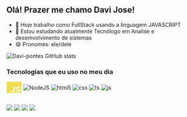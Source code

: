 ## Olá! Prazer me chamo Davi Jose!  

- 🔭 Hoje trabalho como FullStack usando a linguagem JAVASCRIPT
- 🌱 Estou estudando atualmente Tecnólogo em Analise e desemvolvimento de sistemas
- 😄 Pronomes: ele/dele

![Davi-pontes GitHub stats](https://github-readme-stats.vercel.app/api?username=Davi-pontes&show_icons=true&theme=highcontrast) 

### Tecnologias que eu uso no meu dia
<div style="display: inline_block">
  <img align="center" alt="Rafa-Js" height="30" width="40" src="https://raw.githubusercontent.com/devicons/devicon/master/icons/javascript/javascript-plain.svg">
  <img height align="center" height=50px width=50px alt="NodeJS" src="https://cdn.jsdelivr.net/gh/devicons/devicon/icons/nodejs/nodejs-original-wordmark.svg" />
  <img height align="center" height=50px width=50px alt="html5" src="https://cdn.jsdelivr.net/gh/devicons/devicon/icons/java/java-original-wordmark.svg" />
  <img align="center"height=50px width=50px alt="css" src="https://cdn.jsdelivr.net/gh/devicons/devicon/icons/mysql/mysql-original-wordmark.svg" />
  <img align="center"height=50px width=50px alt="ts" src="https://cdn.jsdelivr.net/gh/devicons/devicon/icons/spring/spring-original-wordmark.svg" />
  <img align="center" alt="js" src="https://img.shields.io/badge/Hibernate-59666C?style=for-the-badge&logo=Hibernate&logoColor=white" />
 
 ##
  
  <a href="https://www.twitch.tv/dav1jose" target="_blank"><img src="https://img.shields.io/badge/Twitch-9146FF?style=for-the-badge&logo=twitch&logoColor=white" target="_blank"></a>
 <a href="https://discord.gg/SHfvufcZ" target="_blank"><img src="https://img.shields.io/badge/Discord-7289DA?style=for-the-badge&logo=discord&logoColor=white" target="_blank"></a> 
  <a href = "mailto:daviamrtins2450@gmail.com"><img src="https://img.shields.io/badge/-Gmail-%23333?style=for-the-badge&logo=gmail&logoColor=white" target="_blank"></a>
  <a href="https://www.linkedin.com/in/davi-jos%C3%A9-pontes/" target="_blank"><img src="https://img.shields.io/badge/-LinkedIn-%230077B5?style=for-the-badge&logo=linkedin&logoColor=white" target="_blank"></a> 
  
 
</div><br/>

 



